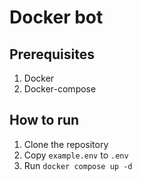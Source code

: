# Docker bot

## Prerequisites
1. Docker
2. Docker-compose

## How to run
1. Clone the repository
2. Copy `example.env` to `.env`
3. Run `docker compose up -d`

